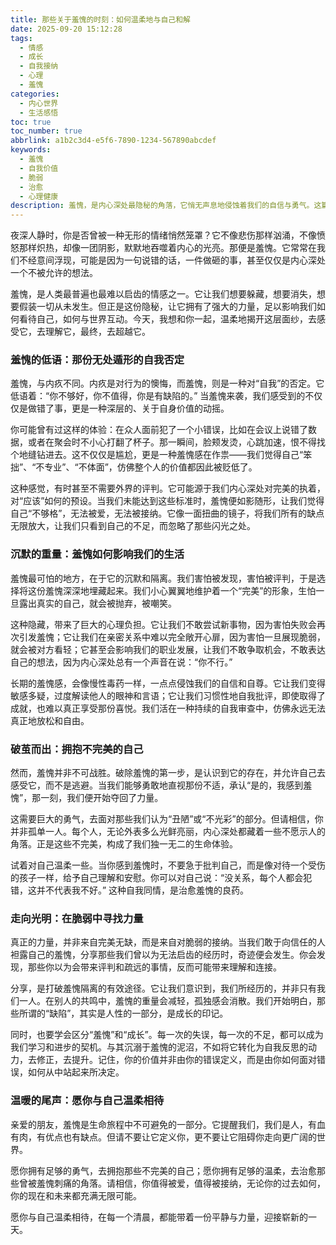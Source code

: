 ```yaml
---
title: 那些关于羞愧的时刻：如何温柔地与自己和解
date: 2025-09-20 15:12:28
tags:
  - 情感
  - 成长
  - 自我接纳
  - 心理
  - 羞愧
categories:
  - 内心世界
  - 生活感悟
toc: true
toc_number: true
abbrlink: a1b2c3d4-e5f6-7890-1234-567890abcdef
keywords:
  - 羞愧
  - 自我价值
  - 脆弱
  - 治愈
  - 心理健康
description: 羞愧，是内心深处最隐秘的角落，它悄无声息地侵蚀着我们的自信与勇气。这篇文章将带你走进羞愧的世界，感受它的重量，理解它的来源，并最终学会如何温柔地拥抱这份不完美，在自我接纳中找到真正的力量与平静。
---
```


夜深人静时，你是否曾被一种无形的情绪悄然笼罩？它不像悲伤那样汹涌，不像愤怒那样炽热，却像一团阴影，默默地吞噬着内心的光亮。那便是羞愧。它常常在我们不经意间浮现，可能是因为一句说错的话，一件做砸的事，甚至仅仅是内心深处一个不被允许的想法。

羞愧，是人类最普遍也最难以启齿的情感之一。它让我们想要躲藏，想要消失，想要假装一切从未发生。但正是这份隐秘，让它拥有了强大的力量，足以影响我们如何看待自己，如何与世界互动。今天，我想和你一起，温柔地揭开这层面纱，去感受它，去理解它，最终，去超越它。

### 羞愧的低语：那份无处遁形的自我否定

羞愧，与内疚不同。内疚是对行为的懊悔，而羞愧，则是一种对“自我”的否定。它低语着：“你不够好，你不值得，你是有缺陷的。” 当羞愧来袭，我们感受到的不仅仅是做错了事，更是一种深层的、关于自身价值的动摇。

你可能曾有过这样的体验：在众人面前犯了一个小错误，比如在会议上说错了数据，或者在聚会时不小心打翻了杯子。那一瞬间，脸颊发烫，心跳加速，恨不得找个地缝钻进去。这不仅仅是尴尬，更是一种羞愧感在作祟——我们觉得自己“笨拙”、“不专业”、“不体面”，仿佛整个人的价值都因此被贬低了。

这种感觉，有时甚至不需要外界的评判。它可能源于我们内心深处对完美的执着，对“应该”如何的预设。当我们未能达到这些标准时，羞愧便如影随形，让我们觉得自己“不够格”，无法被爱，无法被接纳。它像一面扭曲的镜子，将我们所有的缺点无限放大，让我们只看到自己的不足，而忽略了那些闪光之处。

### 沉默的重量：羞愧如何影响我们的生活

羞愧最可怕的地方，在于它的沉默和隔离。我们害怕被发现，害怕被评判，于是选择将这份羞愧深深地埋藏起来。我们小心翼翼地维护着一个“完美”的形象，生怕一旦露出真实的自己，就会被抛弃，被嘲笑。

这种隐藏，带来了巨大的心理负担。它让我们不敢尝试新事物，因为害怕失败会再次引发羞愧；它让我们在亲密关系中难以完全敞开心扉，因为害怕一旦展现脆弱，就会被对方看轻；它甚至会影响我们的职业发展，让我们不敢争取机会，不敢表达自己的想法，因为内心深处总有一个声音在说：“你不行。”

长期的羞愧感，会像慢性毒药一样，一点点侵蚀我们的自信和自尊。它让我们变得敏感多疑，过度解读他人的眼神和言语；它让我们习惯性地自我批评，即使取得了成就，也难以真正享受那份喜悦。我们活在一种持续的自我审查中，仿佛永远无法真正地放松和自由。

### 破茧而出：拥抱不完美的自己

然而，羞愧并非不可战胜。破除羞愧的第一步，是认识到它的存在，并允许自己去感受它，而不是逃避。当我们能够勇敢地直视那份不适，承认“是的，我感到羞愧”，那一刻，我们便开始夺回了力量。

这需要巨大的勇气，去面对那些我们认为“丑陋”或“不光彩”的部分。但请相信，你并非孤单一人。每个人，无论外表多么光鲜亮丽，内心深处都藏着一些不愿示人的角落。正是这些不完美，构成了我们独一无二的生命体验。

试着对自己温柔一些。当你感到羞愧时，不要急于批判自己，而是像对待一个受伤的孩子一样，给予自己理解和安慰。你可以对自己说：“没关系，每个人都会犯错，这并不代表我不好。” 这种自我同情，是治愈羞愧的良药。

### 走向光明：在脆弱中寻找力量

真正的力量，并非来自完美无缺，而是来自对脆弱的接纳。当我们敢于向信任的人袒露自己的羞愧，分享那些我们曾以为无法启齿的经历时，奇迹便会发生。你会发现，那些你以为会带来评判和疏远的事情，反而可能带来理解和连接。

分享，是打破羞愧隔离的有效途径。它让我们意识到，我们所经历的，并非只有我们一人。在别人的共鸣中，羞愧的重量会减轻，孤独感会消散。我们开始明白，那些所谓的“缺陷”，其实是人性的一部分，是成长的印记。

同时，也要学会区分“羞愧”和“成长”。每一次的失误，每一次的不足，都可以成为我们学习和进步的契机。与其沉溺于羞愧的泥沼，不如将它转化为自我反思的动力，去修正，去提升。记住，你的价值并非由你的错误定义，而是由你如何面对错误，如何从中站起来所决定。

### 温暖的尾声：愿你与自己温柔相待

亲爱的朋友，羞愧是生命旅程中不可避免的一部分。它提醒我们，我们是人，有血有肉，有优点也有缺点。但请不要让它定义你，更不要让它阻碍你走向更广阔的世界。

愿你拥有足够的勇气，去拥抱那些不完美的自己；愿你拥有足够的温柔，去治愈那些曾被羞愧刺痛的角落。请相信，你值得被爱，值得被接纳，无论你的过去如何，你的现在和未来都充满无限可能。

愿你与自己温柔相待，在每一个清晨，都能带着一份平静与力量，迎接崭新的一天。